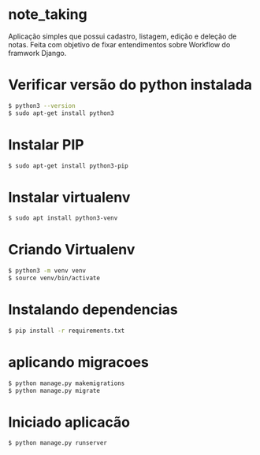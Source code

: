 # note_taking
Aplicação simples que possui cadastro, listagem, edição e deleção de notas. Feita com objetivo de fixar entendimentos sobre Workflow do framwork Django.

# Verificar versão do python instalada

```bash
$ python3 --version
$ sudo apt-get install python3
```

# Instalar PIP 

```bash
$ sudo apt-get install python3-pip
```

# Instalar virtualenv 

```bash
$ sudo apt install python3-venv
```

# Criando Virtualenv

```bash
$ python3 -m venv venv
$ source venv/bin/activate
```

# Instalando dependencias

```bash
$ pip install -r requirements.txt
```

# aplicando migracoes

```bash
$ python manage.py makemigrations
$ python manage.py migrate
```

# Iniciado aplicacão

```bash
$ python manage.py runserver
```